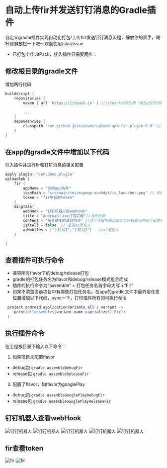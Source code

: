 # 自动上传fir并发送钉钉消息的Gradle插件
自定义gradle插件实现自动化打包/上传fir/发送钉钉消息流程，解放你的双手，喝杯咖啡放松一下吧～欢迎使用/star/issue
- 已打包上传JitPack，接入插件只需要两步：
## 修改根目录的gradle文件
增加两行代码
```groovy
buildscript {
    repositories {
        maven { url 'https://jitpack.io' } //Jitpack仓库引用（增加这行代码）
        
        ...
    }
    dependencies {
        classpath 'com.github.jessieeeee:upload-apk-fir-plugin:0.9' //Jitpack插件引用（增加这行代码）
    }
}
```
## 在app的gradle文件中增加以下代码
引入插件并进行fir和钉钉消息的相关配置
```groovy
apply plugin: 'com.demo.plugin'
uploadApk {
    fir {
        appName = "你的app名称"
        iconPath = "src/main/res/mipmap-xxxhdpi/ic_launcher.png" // 你的app图标路径
        token = "fir平台的token"
    }
    dingTalk{
        webHook = "钉钉机器人的webhook"
        title = "Android：xxx打包完成"//消息标题
        content = "带关键字的消息内容" //这个关键字跟自定义钉钉机器人的安全设置有关
        isAtAll = false  // 是否at所有人
        atMobiles = ["手机号1","手机号2"]   //at某些人
    }

}
```
## 查看插件可执行命令
- 兼容所有flavor下的debug/release打包
- gradle的打包任务名为flavor和debug/release模式组合而成
- 插件的执行命令为"assemble" + 打包任务名首字母大写 +"Fir"
- 如果不清楚当前项目中有哪些打包任务名，在app的gradle文件中最外层任意位置增加以下代码，sync一下，打印插件所有的可执行命令
```groovy
 project.android.applicationVariants.all { variant ->
    println("assemble${variant.name.capitalize()}Fir")
 }
```
## 执行插件命令
在工程根目录下输入以下命令：
1. 如果项目未配置flavor
- debug包
`gradle assembleDebugFir`
- release包
`gradle assembleReleaseFir`
2. 配置了flavor，如flavor为googlePlay
- debug包
`gradle assembleGooglePlayDebugFir`
- release包
`gradle assembleGooglePlayReleaseFir`
## 钉钉机器人查看webHook
![钉钉机器人][1]
![钉钉机器人][2]
![钉钉机器人][3]
![钉钉机器人][4]
![钉钉机器人][5]



## fir查看token
![fir][6]
![fir][7]


[1]: https://github.com/jessieeeee/upload-apk-fir-plugin/blob/master/screenshot/robot1.png
[2]: https://github.com/jessieeeee/upload-apk-fir-plugin/blob/master/screenshot/robot2.png
[3]: https://github.com/jessieeeee/upload-apk-fir-plugin/blob/master/screenshot/robot3.png
[4]: https://github.com/jessieeeee/upload-apk-fir-plugin/blob/master/screenshot/robot4.png
[5]: https://github.com/jessieeeee/upload-apk-fir-plugin/blob/master/screenshot/robot5.png
[6]: https://github.com/jessieeeee/upload-apk-fir-plugin/blob/master/screenshot/fir1.png
[7]: https://github.com/jessieeeee/upload-apk-fir-plugin/blob/master/screenshot/fir2.png
